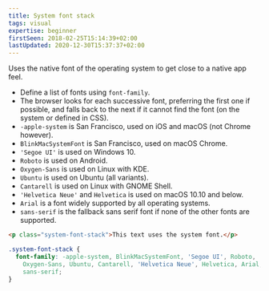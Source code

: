 ```yaml
---
title: System font stack
tags: visual
expertise: beginner
firstSeen: 2018-02-25T15:14:39+02:00
lastUpdated: 2020-12-30T15:37:37+02:00
---
```


Uses the native font of the operating system to get close to a native app feel.

- Define a list of fonts using `font-family`.
- The browser looks for each successive font, preferring the first one if possible, and falls back to the next if it cannot find the font (on the system or defined in CSS).
- `-apple-system` is San Francisco, used on iOS and macOS (not Chrome however).
- `BlinkMacSystemFont` is San Francisco, used on macOS Chrome.
- `'Segoe UI'` is used on Windows 10.
- `Roboto` is used on Android.
- `Oxygen-Sans` is used on Linux with KDE.
- `Ubuntu` is used on Ubuntu (all variants).
- `Cantarell` is used on Linux with GNOME Shell.
- `'Helvetica Neue'` and `Helvetica` is used on macOS 10.10 and below.
- `Arial` is a font widely supported by all operating systems.
- `sans-serif` is the fallback sans serif font if none of the other fonts are supported.

```html
<p class="system-font-stack">This text uses the system font.</p>
```

```css
.system-font-stack {
  font-family: -apple-system, BlinkMacSystemFont, 'Segoe UI', Roboto,
    Oxygen-Sans, Ubuntu, Cantarell, 'Helvetica Neue', Helvetica, Arial,
    sans-serif;
}
```
